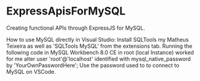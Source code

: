 # ExpressApisForMySQL

Creating functional APIs through ExpressJS for MySQL.

How to use MySQL directly in Visual Studio:
  Install SQLTools my Matheus Teixeira as well as 'SQLTools MySQL' from the extensions tab.
  Running the following code in MySQL Workbench 8.0 CE in root (local Instance) worked for me
    alter user 'root'@'localhost' identified with mysql_native_password by 'YourOwnPasswordHere';
    Use the password used to to connect to MySQL on VSCode.
